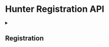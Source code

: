 # Hunter Registration API
<details>
<summary> <h2>Registration</h2> </summary>

<details>
<summary> <h3>Before registration</h3> </summary>

- Add ``BepInDependency`` attribute to your ``BaseUnityPlugin`` class and fill the parameters with either ``"com.malco.lethalcompany.moreshipupgrades"`` or ``MoreShipUpgrades.Misc.Metadata.GUID`` and ``DependencyFlags.SoftDependency``
	- This way, you ensure that you load after this Lategame Upgrades has loaded can use its API correctly.
	- ``SoftDependency`` is recommneded here as you won't be forced to have Lategame Upgrades as a dependency for your mod to load. However, if your mod is only intended to add items to the Hunter Upgrade, it would make sense to use ``DependencyFlags.HardDependency`` instead (or not specify the type of dependency at all)
- The names used for each enemy are the names specified in ``EnemyType.enemyName``.

</details>

<details>
<summary> <h3>Without a custom GrabbableObject script</h3> </summary>

- Use ``HunterSamples.RegisterSample(Item sampleItem, string monsterName, int hunterLevel, bool registerNetworkPrefab = false, bool grabbableToEnemies = true, double weight = 50)`` method from ``MoreShipUpgrades.API`` namespace.
	- ``Item sampleItem`` is the Scriptable Object meant to store relevant data about an item such as name, weight, scrap value, etc.
	- ``string monsterName`` is the name of the enemy you wish your item to spawn when killed. (There are alternatives of passing the name such as ``EnemyType monsterType`` and ``EnemyAI monster``, use what you need)
	- ``int hunterLevel`` is the level of the Hunter upgrade in which allows spawning scrap items on specified enemy kill.
	- ``bool registerNetworkPrefab`` is a toggle for wether you want to register the associated spawn prefab or not. If it's already registered before calling this method, you can leave it at ``false``.
	- ``bool grabbableToEnemies`` is a toggle to wether you allow enemies to grab this sample such as Hoarding Bugs or other custom enemies who use this attribute.
	- ``double weight`` is the spawn weight of the item when an enemy is killed. This is used to pick what prefab to spawn (yes, you can register multiple samples on the same enemy, ultimately only one spawns per.)
- API is sophisticated (I hope so anyways) that will warn you of any errors/warnings when registering the sample to LGU's Hunter upgrade as descriptive as possible to help fix any issues that may arise if they were spawned as such.
</details>

<details>
<summary> <h3>With a custom GrabbableObject script</h3> </summary>

- Use ``HunterSamples.RegisterSample<T>(Item sampleItem, string monsterName, int hunterLevel, bool registerNetworkPrefab = false, double weight = 50)`` method from ``MoreShipUpgrades.API`` namespace.
	- ``T`` is your custom ``GrabbableObject`` script that you wish to add to your prefab.
	- ``Item sampleItem`` is the Scriptable Object meant to store relevant data about an item such as name, weight, scrap value, etc.
	- ``string monsterName`` is the name of the enemy you wish your item to spawn when killed. (There are alternatives of passing the name such as ``EnemyType monsterType`` and ``EnemyAI monster``, use what you need)
	- ``int hunterLevel`` is the level of the Hunter upgrade in which allows spawning scrap items on specified enemy kill.
	- ``bool registerNetworkPrefab`` is a toggle for wether you want to register the associated spawn prefab or not. If it's already registered before calling this method, you can leave it at ``false``.
	- ``double weight`` is the spawn weight of the item when an enemy is killed. This is used to pick what prefab to spawn (yes, you can register multiple samples on the same enemy, ultimately only one spawns per.)
- You can also use the one where you don't specify the type if your ``Item`` scriptable object's spawn prefab already contains the custom ``GrabbableObject`` script
- API is sophisticated (I hope so anyways) that will warn you of any errors/warnings when registering the sample to LGU's Hunter upgrade as descriptive as possible to help fix any issues that may arise if they were spawned as such.

</details>

<details>
<summary> <h3> Examples </h3> </summary>

<details>
<summary> Without custom GrabbableObject script </summary>

```c#
	Item item = LoadItemFromAssetBundle();
	// RegisterNetworkPrefab(item.spawnPrefab); if you're gonna register before hand, toggle registerNetworkPrefab to false
	MoreShipUpgrades.API.HunterSamples.RegisterSample(sampleItem: item, monsterName: "Hoarding Bug", hunterLevel: 1, registerNetworkPrefab: true, grabbableToEnemies: true, weight: 50);
```
- ``LoadItemFromAssetBundle()`` is defined by you and the purpose of this method is to load an ``Item`` Scriptable Object from outside resource such as an asset bundle.
- ``RegisterNetworkPrefab()`` can be either defined by you or using some other API in which it registers the associated prefab to the game's network manager.
- You don't need to specify the parameter names, it's just easier to understand what each value is corresponded to.
- This way, when the players have reached level 1 of Hunter upgrade, whenever a ``Hoarding Bug`` is killed, it has a 50/50 chance of either spawning your item or LGU's respective sample item.
- If the ``Item`` scriptable object's spawn prefab already contains a GrabbableObject component, you can use this method instead.

</details>
<details>
<summary> With custom GrabbableObject script </summary>

```c#
	Item item = LoadItemFromAssetBundle();
	// RegisterNetworkPrefab(item.spawnPrefab); if you're gonna register before hand, toggle registerNetworkPrefab to false
	MoreShipUpgrades.API.HunterSamples.RegisterSample<CustomGrabbableObject>(sampleItem: item, monsterName: "Crawler", hunterLevel: 2, registerNetworkPrefab: true, weight: 50);
```
- ``LoadItemFromAssetBundle()`` is defined by you and the purpose of this method is to load an ``Item`` Scriptable Object from outside resource such as an asset bundle.
- ``RegisterNetworkPrefab()`` can be either defined by you or using some other API in which it registers the associated prefab to the game's network manager.
- You don't need to specify the parameter names, it's just easier to understand what each value is corresponded to.
- This way, when the players have reached level 2 of Hunter upgrade, whenever a ``Thumper/Half`` is killed, it has a 50/50 chance of either spawning your item or LGU's respective sample item.

</details>

</details>